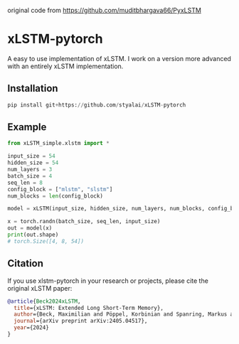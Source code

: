 original code from https://github.com/muditbhargava66/PyxLSTM
# xLSTM-pytorch
A easy to use implementation of xLSTM.
I work on a version more advanced with an entirely xLSTM implementation.

## Installation
```python
pip install git+https://github.com/styalai/xLSTM-pytorch
```
## Example

```python
from xLSTM_simple.xlstm import *

input_size = 54
hidden_size = 54
num_layers = 3
batch_size = 4
seq_len = 8
config_block = ["mlstm", "slstm"]
num_blocks = len(config_block)

model = xLSTM(input_size, hidden_size, num_layers, num_blocks, config_block)

x = torch.randn(batch_size, seq_len, input_size)
out = model(x)
print(out.shape)
# torch.Size([4, 8, 54])
```

## Citation

If you use xlstm-pytorch in your research or projects, please cite the original xLSTM paper:

```bibtex
@article{Beck2024xLSTM,
  title={xLSTM: Extended Long Short-Term Memory},
  author={Beck, Maximilian and Pöppel, Korbinian and Spanring, Markus and Auer, Andreas and Prudnikova, Oleksandra and Kopp, Michael and Klambauer, Günter and Brandstetter, Johannes and Hochreiter, Sepp},
  journal={arXiv preprint arXiv:2405.04517},
  year={2024}
}
```
